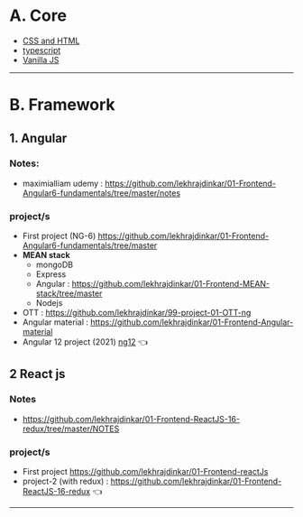# A. Core
- [CSS and HTML](StyleHTML)
- [typescript](SupersetTS)
- [Vanilla JS](VanillaJS)

---
# B. Framework 
## 1. Angular
### Notes:
- maximialliam udemy : https://github.com/lekhrajdinkar/01-Frontend-Angular6-fundamentals/tree/master/notes

### project/s
- First project (NG-6) https://github.com/lekhrajdinkar/01-Frontend-Angular6-fundamentals/tree/master
- **MEAN stack** 
  - mongoDB
  - Express
  - Angular : https://github.com/lekhrajdinkar/01-Frontend-MEAN-stack/tree/master
  - Nodejs
- OTT : https://github.com/lekhrajdinkar/99-project-01-OTT-ng
- Angular material : https://github.com/lekhrajdinkar/01-Frontend-Angular-material
- Angular 12 project (2021) [ng12](ng12) :point_left:

## 2 React js
### Notes
- https://github.com/lekhrajdinkar/01-Frontend-ReactJS-16-redux/tree/master/NOTES

### project/s
- First project https://github.com/lekhrajdinkar/01-Frontend-reactJs
- project-2 (with redux) : https://github.com/lekhrajdinkar/01-Frontend-ReactJS-16-redux :point_left:

---




